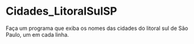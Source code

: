 # Cidades_LitoralSulSP
Faça um programa que exiba os nomes das cidades do litoral sul de São Paulo, um em cada linha.

